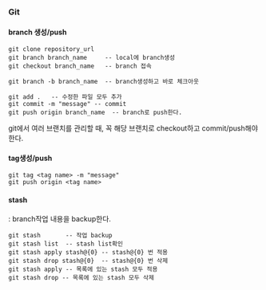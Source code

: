 ### Git 

#### branch 생성/push
```
git clone repository_url
git branch branch_name     -- local에 branch생성
git checkout branch_name   -- branch 접속

git branch -b branch_name  -- branch생성하고 바로 체크아웃
```

```
git add .   -- 수정한 파일 모두 추가
git commit -m "message" -- commit
git push origin branch_name  -- branch로 push한다.
```

git에서 여러 브랜치를 관리할 때, 꼭 해당 브랜치로 checkout하고 commit/push해야 한다.    

#### tag생성/push

```
git tag <tag name> -m "message"
git push origin <tag name>
```

#### stash
: branch작업 내용을 backup한다.

```
git stash       -- 작업 backup
git stash list  -- stash list확인
git stash apply stash@{0} -- stash@{0} 번 적용
git stash drop stash@{0}  -- stash@{0} 번 삭제
git stash apply -- 목록에 있는 stash 모두 적용
git stash drop -- 목록에 있는 stash 모두 삭제
```

